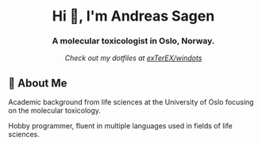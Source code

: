 <h1 align="center">Hi 👋, I'm Andreas Sagen</h1>
<h3 align="center">A molecular toxicologist in Oslo, Norway.</h3>

<p align="center"><em>Check out my dotfiles at <a href="https://github.com/exterex/windots">exTerEX/windots</a></em></p>
<!--<p align="center"><em>Check out my portfolio at <a href="https://exterex.github.io/">exterex.github.io</a></em></p>-->

## 🧬 About Me

Academic background from life sciences at the University of Oslo focusing on the molecular toxicology.

Hobby programmer, fluent in multiple languages used in fields of life sciences.
